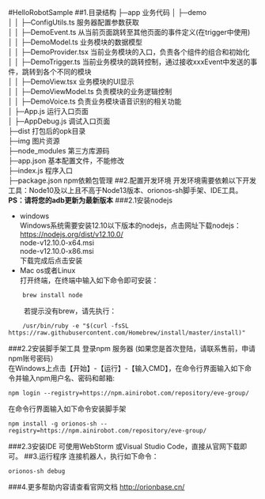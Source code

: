 #HelloRobotSample
##1.目录结构
├─app 业务代码
│  ├─demo  
│  │  ├─ConfigUtils.ts 服务器配置参数获取   
│  │  ├─DemoEvent.ts 从当前页面跳转至其他页面的事件定义(在trigger中使用)  
│  │  ├─DemoModel.ts 业务模块的数据模型  
│  │  ├─DemoProvider.tsx 当前业务模块的入口，负责各个组件的组合和初始化  
│  │  ├─DemoTrigger.ts 当前业务模块的跳转控制，通过接收xxxEvent中发送的事件，跳转到各个不同的模块  
│  │  ├─DemoView.tsx 业务模块的UI显示  
│  │  ├─DemoViewModel.ts 负责模块的业务逻辑控制  
│  │  ├─DemoVoice.ts 负责业务模块语音识别的相关功能  
│  ├─App.js 运行入口页面  
│  ├─AppDebug.js 调试入口页面           
├─dist 打包后的opk目录  
├─img 图片资源  
├─node_modules 第三方库源码  
├─app.json 基本配置文件，不能修改  
├─index.js 程序入口  
├─package.json npm依赖包管理
##2.配置开发环境
开发环境需要依赖以下开发工具：Node10及以上且不高于Node13版本、orionos-sh脚手架、IDE工具。  
**PS：请将您的adb更新为最新版本**
###2.1安装nodejs
-  windows  
   Windows系统需要安装12.10以下版本的nodejs，点击网址下载nodejs：https://nodejs.org/dist/v12.10.0/  
   node-v12.10.0-x64.msi  
   node-v12.10.0-x86.msi   
   下载完成后点击安装
-  Mac os或者Linux  
   打开终端，在终端中输入如下命令即可安装：
~~~~
    brew install node
~~~~
&nbsp; &nbsp; &nbsp; &nbsp; 若提示没有brew，请先执行：
~~~~
    /usr/bin/ruby -e "$(curl -fsSL https://raw.githubusercontent.com/Homebrew/install/master/install)"
~~~~
###2.2安装脚手架工具
登录npm 服务器 (如果您是首次登陆，请联系售前，申请npm账号密码）  
在Windows上点击【开始】-【运行】-【输入CMD】，在命令行界面输入如下命令并输入npm用户名、密码和邮箱:
~~~~
npm login --registry=https://npm.ainirobot.com/repository/eve-group/
~~~~
在命令行界面输入如下命令安装脚手架
~~~~
npm install -g orionos-sh --registry=https://npm.ainirobot.com/repository/eve-group/
~~~~
###2.3安装IDE
可使用WebStorm 或Visual Studio Code，直接从官网下载即可。
##3.运行程序
连接机器人，执行如下命令：
~~~~
orionos-sh debug
~~~~
###4.更多帮助内容请查看官网文档
http://orionbase.cn/